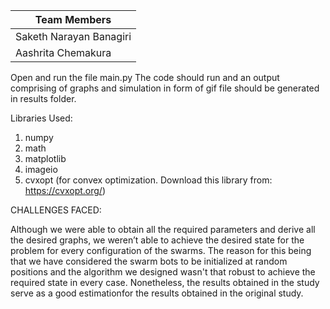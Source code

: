 


|Team Members
|--
|Saketh Narayan Banagiri
|Aashrita Chemakura

Open and run the file main.py
The code should run and an output comprising of graphs and simulation in form of gif file should be generated in results folder.

Libraries Used:
1. numpy
2. math
3. matplotlib
4. imageio
5. cvxopt (for convex optimization. Download this library from: https://cvxopt.org/)



CHALLENGES FACED:

Although we were able to obtain all the required parameters and derive all the desired graphs, we weren’t able to achieve the desired state for the problem for every configuration of the swarms. The reason for this being that we have considered the swarm bots to be initialized at random positions and the algorithm we designed wasn't that robust to achieve the required state in every case. Nonetheless, the results obtained in the study serve as a good estimationfor the results obtained in the original study.
